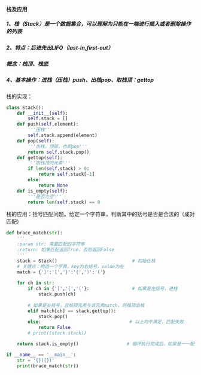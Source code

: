 #### 栈及应用

##### 1、栈（Stack）是一个数据集合，可以理解为只能在一端进行插入或者删除操作的列表

##### 2、特点：后进先出LIFO（last-in,first-out）

#####       概念：栈顶、栈底

##### 4、基本操作：进栈（压栈）push、出栈pop、取栈顶：gettop

栈的实现：

```python
class Stack():
    def __init__(self):
        self.stack = []
    def push(self,element):
        '''压栈'''
        self.stack.append(element)
    def pop(self):
        '''出栈，顶部，也即pop'''
        return self.stack.pop()
    def gettop(self):
        '''取栈顶的元素'''
        if len(self.stack) > 0:
            return self.stack[-1]
        else:
            return None
    def is_empty(self):
        '''是否为空'''
        return len(self.stack) == 0
```

栈的应用：括号匹配问题。给定一个字符串，判断其中的括号是否是合法的（成对匹配）

```python
def brace_match(str):
    '''
    :param str: 需要匹配的字符串
    :return: 如果匹配返回True，否则返回False
    '''
    stack = Stack()                            # 初始化栈
    # 关键点：构造一个字典，key为右括号，value为左
    match = {']':'[','}':'{',')':'('}   
    
    for ch in str:
        if ch in {'[','{','('}:                # 如果是左括号，进栈
            stack.push(ch)
            
        # 如果是右括号，且栈顶元素与该元素match，则栈顶出栈
        elif match[ch] == stack.gettop():            
            stack.pop()
        else:                                 # 以上均不满足，匹配失败
            return False
        # print((stack.stack))

    return stack.is_empty()                  # 循环执行完成后，如果是一一配对的，则栈必为空

if __name__ == '__main__':
    str = '{}({})'
    print(brace_match(str))
```

